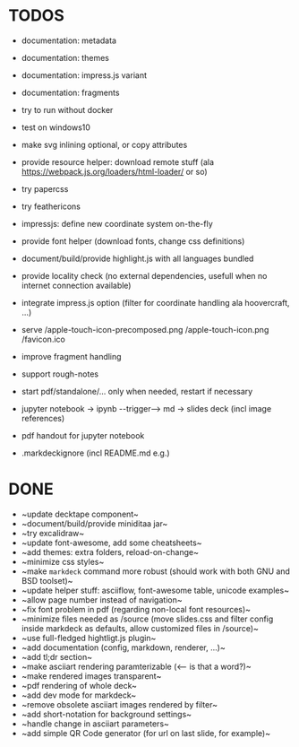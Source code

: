 # TODOS

* documentation: metadata
* documentation: themes
* documentation: impress.js variant
* documentation: fragments

* try to run without docker
* test on windows10
* make svg inlining optional, or copy attributes
* provide resource helper: download remote stuff (ala https://webpack.js.org/loaders/html-loader/ or so)
* try papercss
* try feathericons
* impressjs: define new coordinate system on-the-fly

* provide font helper (download fonts, change css definitions)
* document/build/provide highlight.js with all languages bundled
* provide locality check (no external dependencies, usefull when no internet connection available)
* integrate impress.js option (filter for coordinate handling ala hoovercraft, ...)

* serve /apple-touch-icon-precomposed.png /apple-touch-icon.png /favicon.ico

* improve fragment handling
* support rough-notes

* start pdf/standalone/... only when needed, restart if necessary
* jupyter notebook -> ipynb --trigger--> md -> slides deck (incl image references)
* pdf handout for jupyter notebook
* .markdeckignore (incl README.md e.g.)


# DONE

* ~update decktape component~
* ~document/build/provide miniditaa jar~
* ~try excalidraw~
* ~update font-awesome, add some cheatsheets~
* ~add themes: extra folders, reload-on-change~
* ~minimize css styles~
* ~make `markdeck` command more robust (should work with both GNU and BSD toolset)~
* ~update helper stuff: asciiflow, font-awesome table, unicode examples~
* ~allow page number instead of navigation~
* ~fix font problem in pdf (regarding non-local font resources)~
* ~minimize files needed as /source (move slides.css and filter config inside markdeck as defaults, allow customized files in /source)~
* ~use full-fledged hightligt.js plugin~
* ~add documentation (config, markdown, renderer, ...)~
* ~add tl;dr section~
* ~make asciiart rendering paramterizable (<-- is that a word?)~
* ~make rendered images transparent~
* ~pdf rendering of whole deck~
* ~add dev mode for markdeck~
* ~remove obsolete asciiart images rendered by filter~
* ~add short-notation for background settings~
* ~handle change in asciiart parameters~
* ~add simple QR Code generator (for url on last slide, for example)~
